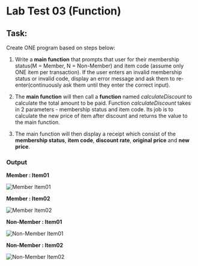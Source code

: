 # Lab Test 03 (Function)

## Task:

Create ONE program based on steps below:

1. Write a **main function** that prompts that user for their membership status(M = Member, N = Non-Member) and item code (assume only ONE item per transaction). If the user enters an invalid membership status or invalid code, display an error message and ask them to re-enter(continuously ask them until they enter the correct input).

2. The **main function** will then call a **function** named *calculateDiscount* to calculate the total amount to be paid. Function *calculateDiscount* takes in 2 parameters - membership status and item code. Its job is to calculate the new price of item after discount and returns the value to the main function.

3. The main function will then display a receipt which consist of the **membership status**, **item code**, **discount rate**, **original price** and **new price**.


### Output

**Member : Item01**

![Member Item01](https://github.com/yclim95/GuideToCPPBegineer01/blob/master/LabTest03/LabTest03MemberItem01.PNG)



**Member : Item02**

![Member Item02](https://github.com/yclim95/GuideToCPPBegineer01/blob/master/LabTest03/LabTest03MemberItem02.PNG)



**Non-Member : Item01**

![Non-Member Item01](https://github.com/yclim95/GuideToCPPBegineer01/blob/master/LabTest03/LabTest03NonMemberItem01.PNG)



**Non-Member : Item02**

![Non-Member Item02](https://github.com/yclim95/GuideToCPPBegineer01/blob/master/LabTest03/LabTest03NonMemberItem02.PNG)
